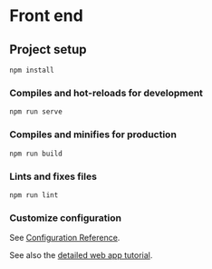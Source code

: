 # Front end

## Project setup

```
npm install
```

### Compiles and hot-reloads for development

```
npm run serve
```

### Compiles and minifies for production

```
npm run build
```

### Lints and fixes files

```
npm run lint
```

### Customize configuration

See [Configuration Reference](https://cli.vuejs.org/config/).

See also the [detailed web app tutorial](https://chainstack.com/deploy-a-hyperledger-fabric-v2-web-app-using-sdk-for-node-js/).